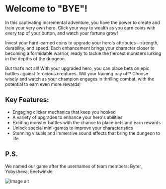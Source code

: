 Welcome to "BYE"!
==================
In this captivating incremental adventure, you have the power to create and train your very own hero. Click your way to wealth as you earn coins with every tap of your button, and watch your fortune grow!

Invest your hard-earned coins to upgrade your hero's attributes—strength, durability, and speed. Each enhancement brings your character closer to becoming a formidable warrior, ready to tackle the fiercest monsters lurking in the depths of the dungeon.

But that’s not all! With your upgraded hero, you can place bets on epic battles against ferocious creatures. Will your training pay off? Choose wisely and watch as your champion engages in thrilling combat, with the potential to earn even more rewards!

Key Features:
-------------
- Engaging clicker mechanics that keep you hooked 
- A variety of upgrades to enhance your hero's abilities
- Exciting monster battles with the chance to place bets and earn rewards
- Unlock special mini-games to improve your characteristics
- Stunning visuals and immersive sound effects that bring the dungeon to life

P.S.
----
We named our game after the usernames of team members: Byter, Yobysheva, Eeetwinkle

![Image alt](https://github.com//ByterGame/app-with-vue3/frontend/src/assets/example.png)